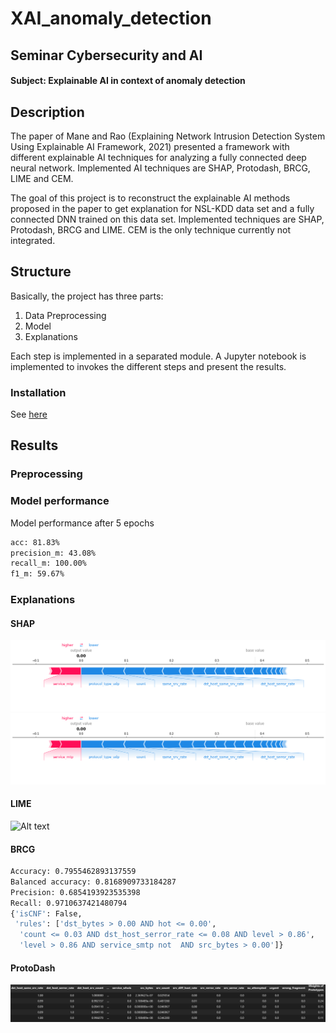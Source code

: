 # XAI_anomaly_detection

## Seminar Cybersecurity and AI
#### Subject: Explainable AI in context of anomaly detection

## Description
The paper of Mane and Rao (Explaining Network Intrusion Detection System Using Explainable AI Framework, 2021) presented a framework with different explainable AI techniques for analyzing a fully connected deep neural network. Implemented AI techniques are SHAP, Protodash, BRCG, LIME and CEM.

The goal of this project is to reconstruct the explainable AI methods proposed in the paper to get explanation for NSL-KDD data set and a fully connected DNN trained on this data set.
Implemented techniques are SHAP, Protodash, BRCG and LIME. CEM is the only technique currently not integrated.

## Structure
Basically, the project has three parts:
1. Data Preprocessing
2. Model
3. Explanations

Each step is implemented in a separated module. A Jupyter notebook is implemented to invokes the different steps and present the results.

### Installation
See [here](xai_anomaly_detection/README.md)

## Results
### Preprocessing

### Model performance
Model performance after 5 epochs
```bash
acc: 81.83%
precision_m: 43.08%
recall_m: 100.00%
f1_m: 59.67%
```

### Explanations

#### SHAP
![Alt text](/docs/force_plot.png "Example force plot")
![Alt text](/docs/force_plot.png "Example summary plot")

#### LIME
![Alt text](/docs/lime.png "Example LIME result")

#### BRCG
```bash
Accuracy: 0.7955462893137559
Balanced accuracy: 0.8168909733184287
Precision: 0.6854193923535398
Recall: 0.9710637421480794
{'isCNF': False,
 'rules': ['dst_bytes > 0.00 AND hot <= 0.00',
  'count <= 0.03 AND dst_host_serror_rate <= 0.08 AND level > 0.86',
  'level > 0.86 AND service_smtp not  AND src_bytes > 0.00']}
```
#### ProtoDash
![Alt text](/docs/ProtoDash.png "Example snip from ProtoDash output")
